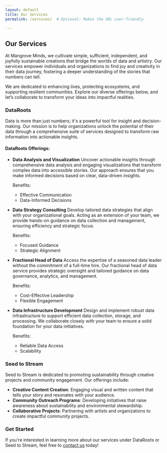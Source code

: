 ```yaml
---
layout: default
title: Our Services
permalink: /services/  # Optional: Makes the URL user-friendly

---
```


## Our Services

At Mangrove Minds, we cultivate simple, sufficient, independent, and joyfully sustainable creations that bridge the worlds of data and artistry. Our services empower individuals and organizations to find joy and creativity in their data journey, fostering a deeper understanding of the stories that numbers can tell.

We are dedicated to enhancing lives, protecting ecosystems, and supporting resilient communities. Explore our diverse offerings below, and let’s collaborate to transform your ideas into impactful realities.

### DataRoots

Data is more than just numbers; it's a powerful tool for insight and decision-making. Our mission is to help organizations unlock the potential of their data through a comprehensive suite of services designed to transform raw information into actionable insights.

#### DataRoots Offerings: 

- **Data Analysis and Visualization** 
Uncover actionable insights through comprehensive data analysis and engaging visualizations that transform complex data into accessible stories. Our approach ensures that you make informed decisions based on clear, data-driven insights.

	Benefits:
	- Effective Communication
	- Data-Informed Decisions

- **Data Strategy Consulting**
Develop tailored data strategies that align with your organizational goals. Acting as an extension of your team, we provide hands-on guidance on data collection and management, ensuring efficiency and strategic focus.

	Benefits:
	- Focused Guidance
	- Strategic Alignment

- **Fractional Head of Data**
Access the expertise of a seasoned data leader without the commitment of a full-time hire. Our fractional head of data service provides strategic oversight and tailored guidance on data governance, analytics, and management.

	Benefits:
	- Cost-Effective Leadership
	- Flexible Engagement

- **Data Infrastructure Development**
Design and implement robust data infrastructure to support efficient data collection, storage, and processing. We collaborate closely with your team to ensure a solid foundation for your data initiatives.

	Benefits:
	- Reliable Data Access
	- Scalability

### Seed to Stream
Seed to Stream is dedicated to promoting sustainability through creative projects and community engagement. Our offerings include:

- **Creative Content Creation**: Engaging visual and written content that tells your story and resonates with your audience.
- **Community Outreach Programs**: Developing initiatives that raise awareness about sustainability and environmental stewardship.
- **Collaborative Projects**: Partnering with artists and organizations to create impactful community projects.

### Get Started
If you're interested in learning more about our services under DataRoots or Seed to Stream, feel free to [contact us](contact.html) today!

